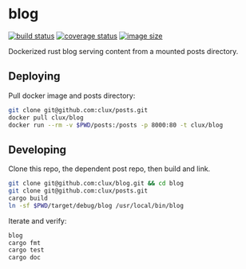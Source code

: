 # blog
[![build status](https://secure.travis-ci.org/clux/blog.svg)](http://travis-ci.org/clux/blog)
[![coverage status](http://img.shields.io/coveralls/clux/blog.svg)](https://coveralls.io/r/clux/blog)
[![image size](https://img.shields.io/imagelayers/image-size/clux/blog/latest.svg)](https://imagelayers.io/?images=clux%2Fblog:latest)

Dockerized rust blog serving content from a mounted posts directory.

## Deploying
Pull docker image and posts directory:

```sh
git clone git@github.com:clux/posts.git
docker pull clux/blog
docker run --rm -v $PWD/posts:/posts -p 8000:80 -t clux/blog
```

## Developing
Clone this repo, the dependent post repo, then build and link.

```sh
git clone git@github.com:clux/blog.git && cd blog
git clone git@github.com:clux/posts.git
cargo build
ln -sf $PWD/target/debug/blog /usr/local/bin/blog
```

Iterate and verify:

```sh
blog
cargo fmt
cargo test
cargo doc
```
